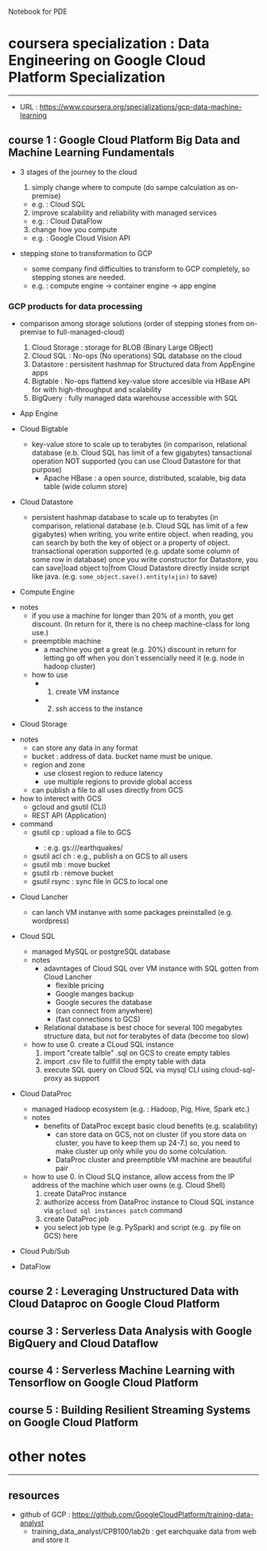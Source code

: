 Notebook for PDE

# coursera specialization : Data Engineering on Google Cloud Platform Specialization
-----------------------------------------------------------------------------
  - URL : https://www.coursera.org/specializations/gcp-data-machine-learning

## course 1 : Google Cloud Platform Big Data and Machine Learning Fundamentals

* 3 stages of the journey to the cloud
  1. simply change where to compute (do sampe calculation as on-premise)
    - e.g. : Cloud SQL
  2. improve scalability and reliability with managed services
    - e.g. : Cloud DataFlow
  3. change how you compute
    - e.g. : Google Cloud Vision API

* stepping stone to transformation to GCP
  - some company find difficulties to transform to GCP completely, so stepping stones are needed.
  - e.g. : compute engine -> container engine -> app engine


### GCP products for data processing
* comparison among storage solutions
  (order of stepping stones from on-premise to full-managed-cloud)
  1. Cloud Storage : storage for BLOB (Binary Large OBject)
  2. Cloud SQL : No-ops (No operations) SQL database on the cloud
  3. Datastore : persisitent hashmap for Structured data from AppEngine apps
  4. Bigtable : No-ops flattend key-value store accesible via HBase API for with high-throughput and scalability
  5. BigQuery : fully managed data warehouse accessible with SQL
* App Engine

* Cloud Bigtable
  - key-value store to scale up to terabytes
    (in comparison, relational database (e.b. Cloud SQL has limit of a few gigabytes)
    tansactional operation NOT supported (you can use Cloud Datastore for that purpose)
    - Apache HBase : a open source, distributed, scalable, big data table (wide column store)

* Cloud Datastore
  - persistent hashmap database to scale up to terabytes
    (in comparison, relational database (e.b. Cloud SQL has limit of a few gigabytes)
    when writing, you write entire object. when reading, you can search by both the key of object or a property of object.
    transactional operation supported (e.g. update some column of some row in database)
    once you write constructor for Datastore, you can save|load object to|from Cloud Datastore directly inside script like java. (e.g. `some_object.save().entity(xjin)` to save)

* Compute Engine
+ notes
    - if you use a machine for longer than 20% of a month, you get discount. (In return for it, there is no cheep machine-class for long use.)
    - preemptible machine
      - a machine you get a great (e.g. 20%) discount in return for letting go off when you don`t essencially need it (e.g. node in hadoop cluster)
  + how to use
    - 1. create VM instance
    - 2. ssh access to the instance

* Cloud Storage
+ notes
  - can store any data in any format
  - bucket : address of data. bucket name must be unique.
  - region and zone
    - use closest region to reduce latency
    - use multiple regions to provide global access
  - can publish a file to all uses directly from GCS
+ how to interect with GCS
  - gcloud and gsutil (CLI)
  - REST API (Application)
+ command
  - gsutil cp <file> <path> : upload a file to GCS
    - <path> : e.g. gs://<bucket-name>/earthquakes/
  - gsutil acl ch : e.g., publish a on GCS to all users
  - gsutil mb : move bucket
  - gsutil rb : remove bucket
  - gsutil rsync : sync file in GCS to local one

* Cloud Lancher
  - can lanch VM instanve with some packages preinstalled (e.g. wordpress)

* Cloud SQL
  - managed MySQL or postgreSQL database
  + notes
    - adavntages of Cloud SQL over VM instance with SQL gotten from Cloud Lancher
      - flexible pricing
      - Google manges backup
      - Google secures the database
      - (can connect from anywhere)
      - (fast connections to GCS)
    - Relational database is best choce for several 100 megabytes structure data, but not for terabytes of data (become too slow)
  + how to use
    0. create a CLoud SQL instance
    1. import "create talble" .sql on GCS to create empty tables
    2. import .csv file to fullfill the empty table with data
    3. execute SQL query on Cloud SQL via mysql CLI using cloud-sql-proxy as support

* Cloud DataProc
  - managed Hadoop ecosystem (e.g. : Hadoop, Pig, Hive, Spark etc.)
  + notes
    + benefits of DataProc except basic cloud benefits (e.g. scalability)
      - can store data on GCS, not on cluster
        (if you store data on cluster, you have to keep them up 24-7.)
        so, you need to make cluster up only while you do some colculation.
      - DataProc cluster and preemptible VM machine are beautiful pair
  + how to use
    0. in Cloud SLQ instance, allow access from the IP address of the machine which user owns (e.g. Cloud Shell)
    1. create DataProc instance
    2. authorize access from DataProc instance to Cloud SQL instance via `gcloud sql instances patch` command
    3. create DataProc job
      - you select job type (e.g. PySpark) and script (e.g. .py file on GCS) here

* Cloud Pub/Sub

* DataFlow

## course 2 : Leveraging Unstructured Data with Cloud Dataproc on Google Cloud Platform


## course 3 : Serverless Data Analysis with Google BigQuery and Cloud Dataflow


## course 4 : Serverless Machine Learning with Tensorflow on Google Cloud Platform


## course 5 : Building Resilient Streaming Systems on Google Cloud Platform


# other notes
-----------------------------------------------------------------------------
## resources
  - github of GCP : https://github.com/GoogleCloudPlatform/training-data-analyst
    - training_data_analyst/CPB100/lab2b : get earchquake data from web and store it
